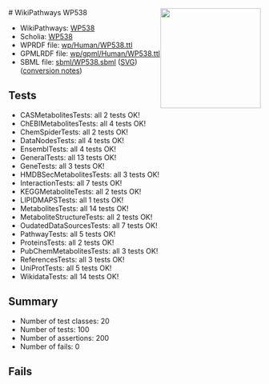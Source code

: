 <img style="float: right; width: 200px" src="../logo.png" />
# WikiPathways WP538

* WikiPathways: [WP538](https://identifiers.org/wikipathways:WP538)
* Scholia: [WP538](https://scholia.toolforge.org/wikipathways/WP538)
* WPRDF file: [wp/Human/WP538.ttl](../wp/Human/WP538.ttl)
* GPMLRDF file: [wp/gpml/Human/WP538.ttl](../wp/gpml/Human/WP538.ttl)
* SBML file: [sbml/WP538.sbml](../sbml/WP538.sbml) ([SVG](../sbml/WP538.svg)) ([conversion notes](../sbml/WP538.txt))

## Tests
* CASMetabolitesTests: all 2 tests OK!
* ChEBIMetabolitesTests: all 4 tests OK!
* ChemSpiderTests: all 2 tests OK!
* DataNodesTests: all 4 tests OK!
* EnsemblTests: all 4 tests OK!
* GeneralTests: all 13 tests OK!
* GeneTests: all 3 tests OK!
* HMDBSecMetabolitesTests: all 3 tests OK!
* InteractionTests: all 7 tests OK!
* KEGGMetaboliteTests: all 2 tests OK!
* LIPIDMAPSTests: all 1 tests OK!
* MetabolitesTests: all 14 tests OK!
* MetaboliteStructureTests: all 2 tests OK!
* OudatedDataSourcesTests: all 7 tests OK!
* PathwayTests: all 5 tests OK!
* ProteinsTests: all 2 tests OK!
* PubChemMetabolitesTests: all 3 tests OK!
* ReferencesTests: all 3 tests OK!
* UniProtTests: all 5 tests OK!
* WikidataTests: all 14 tests OK!


## Summary

* Number of test classes: 20
* Number of tests: 100
* Number of assertions: 200
* Number of fails: 0

## Fails

